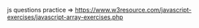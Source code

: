 js questions practice => https://www.w3resource.com/javascript-exercises/javascript-array-exercises.php

